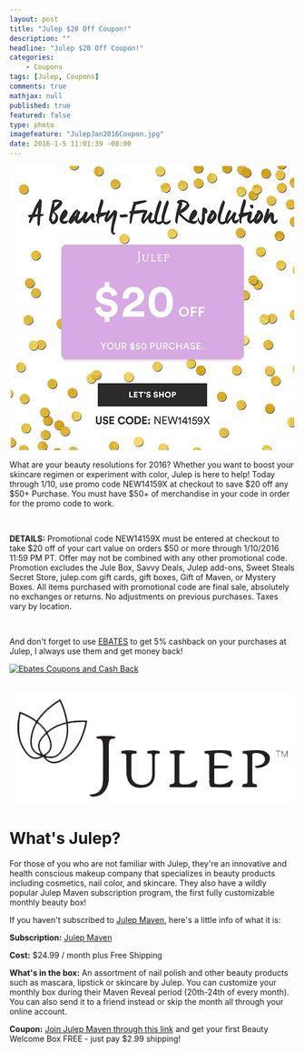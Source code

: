 ```yaml
---
layout: post
title: "Julep $20 Off Coupon!"
description: ""
headline: "Julep $20 Off Coupon!"
categories: 
    - Coupons
tags: [Julep, Coupons]
comments: true
mathjax: null
published: true
featured: false
type: photo
imagefeature: "JulepJan2016Coupon.jpg"
date: 2016-1-5 11:01:39 -08:00
---
```


<center><a href="http://refer.julep.com/v2/share/6232653664775881338" target="_blank"><img src="/images/JulepJan2016Coupon.jpg" border="0" style="border:none;max-width:100%;" />
</a></center>

<p>What are your beauty resolutions for 2016? Whether you want to boost your skincare regimen or experiment with color, Julep is here to help! Today through 1/10, use promo code NEW14159X at checkout to save $20 off any $50+ Purchase. You must have $50+ of merchandise in your code in order for the promo code to work.</p>

<br>

<p><b>DETAILS:</b> Promotional code NEW14159X must be entered at checkout to take $20 off of your cart value on orders $50 or more through 1/10/2016 11:59 PM PT. Offer may not be combined with any other promotional code. Promotion excludes the Jule Box, Savvy Deals, Julep add-ons, Sweet Steals Secret Store, julep.com gift cards, gift boxes, Gift of Maven, or Mystery Boxes. All items purchased with promotional code are final sale, absolutely no exchanges or returns. No adjustments on previous purchases. Taxes vary by location.</p>

<br>

<p>And don't forget to use <a href="http://www.ebates.com/rf.do?referrerid=nFbj2DqrCN%2BpB5AWKzmAFQ%3D%3D&eeid=30337" target="_blank">EBATES</a> to get 5% cashback on your purchases at Julep, I always use them and get money back!</p>

<a href='http://www.ebates.com/rf.do?referrerid=nFbj2DqrCN%2BpB5AWKzmAFQ%3D%3D&eeid=28585' target='_blank' rel='nofollow'><img src='http://www.ebates.com/referral/2012/global_files/images/ebates_logo.png' alt='Ebates Coupons and Cash Back' height='31' width='171' border='0'/></a>

<br>

<center><a href="http://refer.julep.com/v2/share/6232653664775881338" target="_blank"><img src="/images/JulepLogo.jpg" border="0" style="border:none;max-width:100%;" />
</a></center>

# What's Julep?
<p>For those of you who are not familiar with Julep, they're an innovative and health conscious makeup company that specializes in beauty products including cosmetics, nail color, and skincare. 
They also have a wildly popular Julep Maven subscription program, the first fully customizable monthly beauty box!</p>

<p>If you haven't subscribed to <a href="http://refer.julep.com/v2/share/6232653664775881338" target="_blank">Julep Maven</a>, here's a little info of what it is:</p>

<p><b>Subscription:</b> <a href="http://refer.julep.com/v2/share/6232653664775881338" target="_blank">Julep Maven</a></p>
<p><b>Cost:</b> $24.99 / month plus Free Shipping</p>
<p><b>What's in the box:</b> An assortment of nail polish and other beauty products such as mascara, lipstick or skincare by Julep. 
You can customize your monthly box during their Maven Reveal period (20th-24th of every month). 
You can also send it to a friend instead or skip the month all through your online account.</p>
<p><b>Coupon:</b> <a href="http://refer.julep.com/v2/share/6232653664775881338" target="_blank">Join Julep Maven through this link</a> and get your first Beauty Welcome Box FREE - just pay $2.99 shipping!</p>
